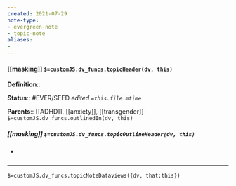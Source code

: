```yaml
---
created: 2021-07-29
note-type: 
- evergreen-note
- topic-note
aliases:
- 
---
```

 
#### [[masking]] `$=customJS.dv_funcs.topicHeader(dv, this)`


**Definition**::

**Status**:: #EVER/SEED 
*edited `=this.file.mtime`*

**Parents**:: [[ADHD]], [[anxiety]], [[transgender]]
`$=customJS.dv_funcs.outlinedIn(dv, this)`

##### [[masking]] `$=customJS.dv_funcs.topicOutlineHeader(dv, this)`
- 

### <hr class="dataviews"/>

`$=customJS.dv_funcs.topicNoteDataviews({dv, that:this})`

